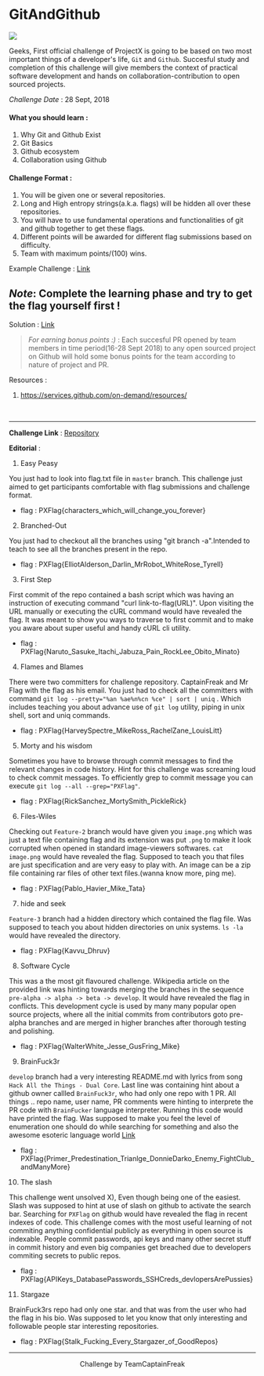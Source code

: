 # GitAndGithub
![](https://imgs.xkcd.com/comics/git.png)

Geeks, First official challenge of ProjectX is going to be based on two most important things of a developer's life, `Git` and `Github`. Succesful study and completion of this challenge will give members the context of practical software development and hands on collaboration-contribution to open sourced projects.

*Challenge Date* : 28 Sept, 2018

#### What you should learn :

1. Why Git and Github Exist
2. Git Basics
3. Github ecosystem
4. Collaboration using Github

#### Challenge Format :

1. You will be given one or several repositories.
2. Long and High entropy strings(a.k.a. flags) will be hidden all over these repositories.
3. You will have to use fundamental operations and functionalities of git and github together to get these flags.
4. Different points will be awarded for different flag submissions based on difficulty.
5. Team with maximum points/(100) wins.

Example Challenge : [Link](https://github.com/CaptainFreak/GitAndGithubExample)

## *Note*: Complete the learning phase and try to get the flag yourself first !

Solution : [Link](https://gist.github.com/CaptainFreak/6d346dbef282347faf930526e3da525c)

> *For earning bonus points :)* : Each succesful PR opened by team members in time period(16-28 Sept 2018) to any open sourced project on Github will hold some bonus points for the team according to nature of project and PR.

Resources : 
1. https://services.github.com/on-demand/resources/
<br>

-----------

<strong>Challenge Link</strong> : [Repository](https://github.com/CaptainFreak/GnG-Challenge)

<strong> Editorial</strong> : 

1. Easy Peasy

You just had to look into flag.txt file in `master` branch. This challenge just aimed to get participants comfortable
with flag submissions and challenge format.

- flag : PXFlag{characters_which_will_change_you_forever}

2. Branched-Out

You just had to checkout all the branches using "git branch -a".Intended to teach to see all the branches present in the repo.

- flag : PXFlag{ElliotAlderson_Darlin_MrRobot_WhiteRose_Tyrell}

3. First Step

First commit of the repo contained a bash script which was having an instruction of executing command "curl link-to-flag(URL)".
Upon visiting the URL manually or executing the cURL command would have revealed the flag. It was meant to show you ways to
traverse to first commit and to make you aware about super useful and handy cURL cli utility.

- flag : PXFlag{Naruto_Sasuke_Itachi_Jabuza_Pain_RockLee_Obito_Minato}

4. Flames and Blames

There were two committers for challenge repository. CaptainFreak and Mr Flag with the flag as his email. You just had to check all the committers with command `git log --pretty="%an %ae%n%cn %ce" | sort | uniq` . Which includes teaching you about advance use of `git log` utility, piping in unix shell, sort and uniq commands.

- flag :  PXFlag{HarveySpectre_MikeRoss_RachelZane_LouisLitt}

5.  Morty and his wisdom

Sometimes you have to browse through commit messages to find the relevant changes in code history. Hint for this challenge was screaming loud to check commit messages. To efficiently grep to commit message you can execute `git log --all --grep="PXFlag"`.

- flag : PXFlag{RickSanchez_MortySmith_PickleRick}

6. Files-Wiles

Checking out `Feature-2` branch would have given you `image.png` which was just a text file containing flag and its extension was put `.png` to make it look corrupted when opened in standard image-viewers softwares. `cat image.png` would have revealed the flag. Supposed to teach you that files are just specification and are very easy to play with. An image can be a zip file containing rar files of other text files.(wanna know more, ping me).

- flag : PXFlag{Pablo_Havier_Mike_Tata}

7. hide and seek

`Feature-3` branch had a hidden directory which contained the flag file. Was supposed to teach you about hidden directories on unix systems. `ls -la` would have revealed the directory.

- flag : PXFlag{Kavvu_Dhruv}

8. Software Cycle

This was a the most git flavoured challenge. Wikipedia article on the provided link was hinting towards merging the branches in the sequence `pre-alpha -> alpha -> beta -> develop`. It would have revealed the flag in conflicts. This development cycle is used by many many popular open source projects, where all the initial commits from contributors goto pre-alpha branches and are merged in higher branches after thorough testing and polishing.

- flag : PXFlag{WalterWhite_Jesse_GusFring_Mike}

9. BrainFuck3r

`develop` branch had a very interesting README.md with lyrics from song `Hack All the Things - Dual Core`. Last line was containing hint about a github owner callled `BrainFuck3r`, who had only one repo with 1 PR. All things .. repo name, user name, PR comments were hinting to interprete the PR code with `BrainFucker` language interpreter. Running this code would have printed the flag. Was supposed to make you feel the level of enumeration one should do while searching for something and also the awesome esoteric language world [Link](https://esolangs.org/wiki/language_list)

- flag : PXFlag{Primer_Predestination_Trianlge_DonnieDarko_Enemy_FightClub_andManyMore}

10. The slash

This challenge went unsolved X), Even though being one of the easiest. Slash was supposed to hint at use of slash on github to activate the search bar. Searching for `PXFlag` on github  would have revealed the flag in recent indexes of code.
This challenge comes with the most useful learning of not commiting anything confidential publicly as everything in open source is indexable. People commit passwords, api keys and many other secret stuff in commit history and even big companies get breached due to developers commiting secrets to public repos.

- flag : PXFlag{APIKeys_DatabasePasswords_SSHCreds_devlopersArePussies}

11. Stargaze 

BrainFuck3rs repo had only one star. and that was from the user who had the flag in his bio. Was supposed to let you know that only interesting and followable people star interesting repositories.

- flag : PXFlag{Stalk_Fucking_Every_Stargazer_of_GoodRepos}

----------
<p align="center">
Challenge by TeamCaptainFreak
 </p>

